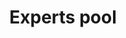 ---
title: "Experts pool"
draft: false
# page title background image
bg_image: "images/backgrounds/page-title.jpg"
# meta description
description : "The association's experts put forward proposals, act as lecturers, conduct audits and are active developers of financial technologies in various areas."
---